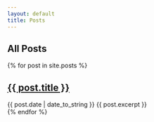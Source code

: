 ```yaml
---
layout: default
title: Posts
---
```

## All Posts
{% for post in site.posts %}
  <div class="post">
    <h2 class="post-title">
      <a href="{{ post.url }}">{{ post.title }}</a>
    </h2>
    <span class="post-date">{{ post.date | date_to_string }}</span>
    {{ post.excerpt }}
  </div>
{% endfor %}
